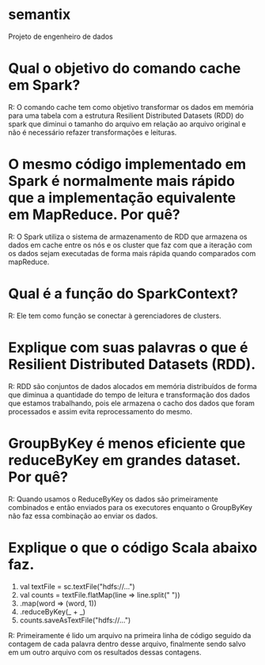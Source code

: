 # semantix
Projeto de engenheiro de dados

# Qual o objetivo do comando cache em Spark?
R: O comando cache tem como objetivo transformar os dados em memória para uma tabela com a estrutura Resilient Distributed Datasets (RDD) do spark que diminui o tamanho do arquivo em relação ao arquivo original e não é necessário refazer transformações e leituras.

# O mesmo código implementado em Spark é normalmente mais rápido que a implementação equivalente em MapReduce. Por quê?
R: O Spark utiliza o sistema de armazenamento de RDD que armazena os dados em cache entre os nós e os cluster que faz com que a iteração com os dados sejam executadas de forma mais rápida quando comparados com mapReduce.

# Qual é a função do SparkContext?
R: Ele tem como função se conectar à gerenciadores de clusters.

# Explique com suas palavras o que é Resilient Distributed Datasets (RDD).
R: RDD são conjuntos de dados alocados em memória distribuídos de forma que diminua a quantidade do tempo de leitura e transformação dos dados que estamos trabalhando, pois ele armazena o cacho dos dados que foram processados e assim evita reprocessamento do mesmo.

# GroupByKey é menos eficiente que reduceByKey em grandes dataset. Por quê?
R: Quando usamos o ReduceByKey os dados são primeiramente combinados e então enviados para os executores enquanto o GroupByKey não faz essa combinação ao enviar os dados.

# Explique o que o código Scala abaixo faz.
1) val textFile = sc.textFile("hdfs://...")
2) val counts = textFile.flatMap(line => line.split(" "))
3) .map(word => (word, 1))
3) .reduceByKey(_ + _)
4) counts.saveAsTextFile("hdfs://...")

R: Primeiramente é lido um arquivo na primeira linha de código seguido da contagem de cada palavra dentro desse arquivo, finalmente sendo salvo em um outro arquivo com os resultados dessas contagens.

